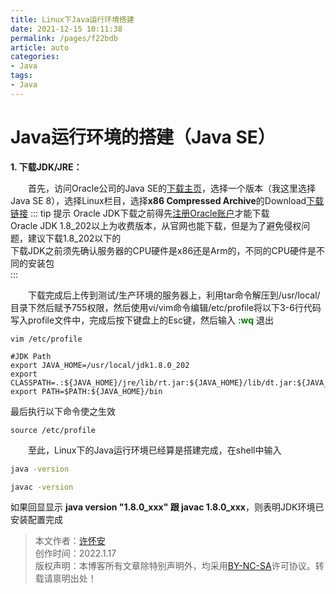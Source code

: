 ```yaml
---
title: Linux下Java运行环境搭建
date: 2021-12-15 10:11:38
permalink: /pages/f22bdb
article: auto
categories:
- Java
tags:
- Java
---
```


# Java运行环境的搭建（Java SE）

**1. 下载JDK/JRE：**

&ensp;&ensp;&ensp;&ensp;首先，访问Oracle公司的Java SE的[下载主页](http://www.oracle.com/technetwork/java/javase/downloads/index.html)，选择一个版本（我这里选择Java SE 8），选择Linux栏目，选择**x86 Compressed Archive**的Download[下载链接](https://www.oracle.com/java/technologies/downloads/#java8-linux)
::: tip 提示
Oracle JDK下载之前得先[注册Oracle账户](https://profile.oracle.com/myprofile/account/create-account.jspx)才能下载  
Oracle JDK 1.8_202以上为收费版本，从官网也能下载，但是为了避免侵权问题，建议下载1.8_202以下的  
下载JDK之前须先确认服务器的CPU硬件是x86还是Arm的，不同的CPU硬件是不同的安装包  
:::

&ensp;&ensp;&ensp;&ensp;下载完成后上传到测试/生产环境的服务器上，利用tar命令解压到/usr/local/目录下然后赋予755权限，然后使用vi/vim命令编辑/etc/profile将以下3-6行代码写入profile文件中，完成后按下键盘上的Esc键，然后输入 **<font color="green">:wq</font>** 退出
```shell
vim /etc/profile

#JDK Path
export JAVA_HOME=/usr/local/jdk1.8.0_202
export CLASSPATH=.:${JAVA_HOME}/jre/lib/rt.jar:${JAVA_HOME}/lib/dt.jar:${JAVA_HOME}/lib/tools.jar
export PATH=$PATH:${JAVA_HOME}/bin
```
最后执行以下命令使之生效
```shell
source /etc/profile
```
&ensp;&ensp;&ensp;&ensp;至此，Linux下的Java运行环境已经算是搭建完成，在shell中输入
```sh
java -version 

javac -version
```
如果回显显示 **java version "1.8.0_xxx" 跟 javac 1.8.0_xxx**，则表明JDK环境已安装配置完成

>本文作者：[许怀安](http://linux-ln.com)
><br/>创作时间：2022.1.17
><br/>版权声明：本博客所有文章除特别声明外，均采用[BY-NC-SA](https://creativecommons.org/licenses/by-nc-sa/4.0/zh-CN/)许可协议。转载请禀明出处！
